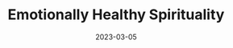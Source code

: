 ---
date: 2023-03-05
dateYear: 2023
isbn: 9780310348573
title: Emotionally Healthy Spirituality
description: "A road map for discipleship with Jesus that is powerfully transformative."
cover: cover_emotionallyhealthyspirituality.jpeg
coverGoogle: https://books.google.com/books/content?id=wjdvDAAAQBAJ&printsec=frontcover&img=1&zoom=1&edge=curl&source=gbs_api
pageCount: 238
authors: Peter Scazzero
publishers: Zondervan
published: 2017-04-25
publishedYear: 2017
shelves:
- non-fiction
---